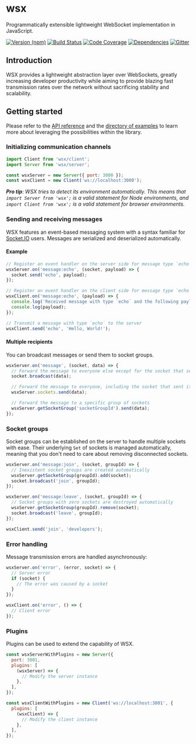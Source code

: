 # wsx

Programmatically extensible lightweight WebSocket implementation in JavaScript.

[![Version (npm)](https://img.shields.io/npm/v/wsx.svg)](https://npmjs.com/package/wsx)
[![Build Status](https://img.shields.io/travis/kripod/wsx/master.svg)](https://travis-ci.org/kripod/wsx)
[![Code Coverage](https://img.shields.io/codecov/c/github/kripod/wsx/master.svg)](https://codecov.io/gh/kripod/wsx)
[![Dependencies](https://img.shields.io/david/kripod/wsx.svg)](https://david-dm.org/kripod/wsx)
[![Gitter](https://img.shields.io/gitter/room/kripod/wsx.svg)](https://gitter.im/kripod/wsx)

## Introduction

WSX provides a lightweight abstraction layer over WebSockets, greatly increasing
developer productivity while aiming to provide blazing fast transmission rates
over the network without sacrificing stability and scalability.

## Getting started

Please refer to the
[API reference](https://github.com/kripod/wsx/blob/master/API.md) and the
[directory of examples](https://github.com/kripod/wsx/tree/master/examples) to
learn more about leveraging the possibilities within the library.

### Initializing communication channels

```js
import Client from 'wsx/client';
import Server from 'wsx/server';

const wsxServer = new Server({ port: 3000 });
const wsxClient = new Client('ws://localhost:3000');
```

_**Pro tip**: WSX tries to detect its environment automatically. This means that
`import Server from 'wsx';` is a valid statement for Node environments, and
`import Client from 'wsx';` is a valid statement for browser environments._

### Sending and receiving messages

WSX features an event-based messaging system with a syntax familiar for
[Socket.IO](http://socket.io) users. Messages are serialized and deserialized
automatically.

#### Example

```js
// Register an event handler on the server side for message type `echo`
wsxServer.on('message:echo', (socket, payload) => {
  socket.send('echo', payload);
});

// Register an event handler on the client side for message type `echo`
wsxClient.on('message:echo', (payload) => {
  console.log('Received message with type `echo` and the following payload:');
  console.log(payload);
});

// Transmit a message with type `echo` to the server
wsxClient.send('echo', 'Hello, World!');
```

#### Multiple recipients

You can broadcast messages or send them to socket groups.

```js
wsxServer.on('message', (socket, data) => {
  // Forward the message to everyone else except for the socket that sent it
  socket.broadcast(data);

  // Forward the message to everyone, including the socket that sent it
  wsxServer.sockets.send(data);

  // Forward the message to a specific group of sockets
  wsxServer.getSocketGroup('socketGroupId').send(data);
});
```

### Socket groups

Socket groups can be established on the server to handle multiple sockets with
ease. Their underlying `Set` of sockets is managed automatically, meaning that
you don't need to care about removing disconnected sockets.

```js
wsxServer.on('message:join', (socket, groupId) => {
  // Inexistent socket groups are created automatically
  wsxServer.getSocketGroup(groupId).add(socket);
  socket.broadcast('join', groupId);
});

wsxServer.on('message:leave', (socket, groupId) => {
  // Socket groups with zero sockets are destroyed automatically
  wsxServer.getSocketGroup(groupId).remove(socket);
  socket.broadcast('leave', groupId);
});

wsxClient.send('join', 'developers');
```

### Error handling

Message transmission errors are handled asynchronously:

```js
wsxServer.on('error', (error, socket) => {
  // Server error
  if (socket) {
    // The error was caused by a socket
  }
});

wsxClient.on('error', () => {
  // Client error
});
```

### Plugins

Plugins can be used to extend the capability of WSX.

```js
const wsxServerWithPlugins = new Server({
  port: 3001,
  plugins: [
    (wsxServer) => {
      // Modify the server instance
    },
  ],
});

const wsxClientWithPlugins = new Client('ws://localhost:3001', {
  plugins: [
    (wsxClient) => {
      // Modify the client instance
    },
  ],
});
```
